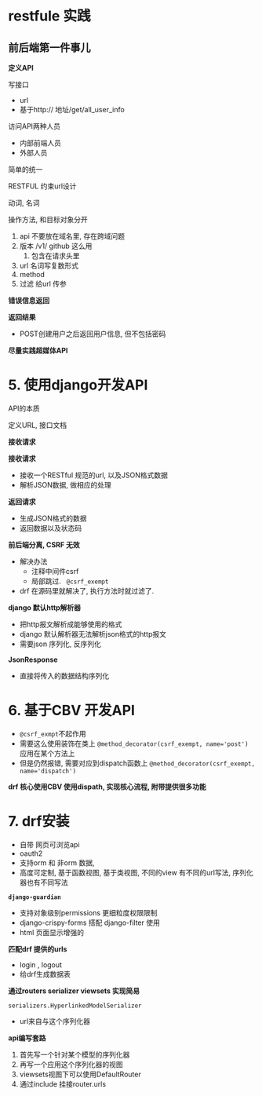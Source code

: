 # restfule 实践

## 前后端第一件事儿

**定义API**

写接口

* url
* 基于http:// 地址/get/all_user_info



访问API两种人员

* 内部前端人员
* 外部人员



简单的统一

RESTFUL 约束url设计

动词, 名词

操作方法, 和目标对象分开



1. api 不要放在域名里, 存在跨域问题
2. 版本  /v1/ github 这么用
   1. 包含在请求头里
3. url 名词写复数形式
4. method
5. 过滤  给url 传参



**错误信息返回**



**返回结果**

* POST创建用户之后返回用户信息, 但不包括密码



**尽量实践超媒体API**





# 5. 使用django开发API

API的本质

定义URL, 接口文档

**接收请求**

**接收请求**

* 接收一个RESTful 规范的url, 以及JSON格式数据
* 解析JSON数据, 做相应的处理



**返回请求**

* 生成JSON格式的数据
* 返回数据以及状态码





**前后端分离, CSRF 无效**

* 解决办法
  * 注释中间件csrf
  * 局部跳过. ` @csrf_exempt`
* drf 在源码里就解决了, 执行方法时就过滤了.







**django 默认http解析器**

* 把http报文解析成能够使用的格式
* django 默认解析器无法解析json格式的http报文
* 需要json 序列化, 反序列化



**JsonResponse**

* 直接将传入的数据结构序列化



# 6. 基于CBV 开发API



* `@csrf_exmpt`不起作用
* 需要这么使用装饰在类上 `@method_decorator(csrf_exempt, name='post')` 应用在某个方法上
* 但是仍然报错, 需要对应到dispatch函数上 `@method_decorator(csrf_exempt, name='dispatch')`



**drf 核心使用CBV 使用dispath, 实现核心流程, 附带提供很多功能**







# 7. drf安装

* 自带 网页可浏览api
* oauth2
* 支持orm 和 非orm 数据, 
* 高度可定制, 基于函数视图, 基于类视图, 不同的view 有不同的url写法, 序列化器也有不同写法





**`django-guardian`** 

* 支持对象级别permissions 更细粒度权限限制
*  django-crispy-forms 搭配 django-filter 使用 
  * html 页面显示增强的





**匹配drf 提供的urls**

* login , logout
* 给drf生成数据表 



**通过routers serializer viewsets 实现简易**



```
serializers.HyperlinkedModelSerializer
```

* url来自与这个序列化器



**api编写套路**

1. 首先写一个针对某个模型的序列化器
2. 再写一个应用这个序列化器的视图
3. viewsets视图下可以使用DefaultRouter
4. 通过include 挂接router.urls



























